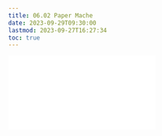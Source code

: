 ```yaml
---
title: 06.02 Paper Mache
date: 2023-09-29T09:30:00
lastmod: 2023-09-27T16:27:34
toc: true
---
```


![paper-maché](../../../../sculpture/paper-maché.md)
